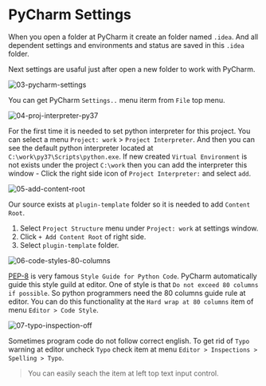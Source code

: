 # PyCharm Settings

When you open a folder at PyCharm it create an folder named `.idea`. And all dependent settings and environments and status are saved in this `.idea` folder.

Next settings are usaful just after open a new folder to work with PyCharm.

![03-pycharm-settings](https://raw.githubusercontent.com/Jerry-Chae/pot-sdk-doc/main/Captures/03-Make_Plugin_PyCharm/02-pycharm-settings/03-pycharm-settings.png)

You can get PyCharm `Settings..` menu iterm from `File` top menu.

![04-proj-interpreter-py37](https://raw.githubusercontent.com/Jerry-Chae/pot-sdk-doc/main/Captures/03-Make_Plugin_PyCharm/02-pycharm-settings/04-proj-interpreter-py37.png)

For the first time it is needed to set python interpreter for this project. You can select a menu `Project: work` > `Project Interpreter`. And then you can see the default python interpreter located at `C:\work\py37\Scripts\python.exe`. If new created `Virtual Environment` is not exists under the project `C:\work` then you can add the interpreter this window - Click the right side icon of `Project Interpreter:` and select `add`.

![05-add-content-root](https://raw.githubusercontent.com/Jerry-Chae/pot-sdk-doc/main/Captures/03-Make_Plugin_PyCharm/02-pycharm-settings/05-add-content-root.png)

Our source exists at `plugin-template` folder so it is needed to add `Content Root`.

1. Select `Project Structure` menu under `Project: work` at settings window.
2. Click `+ Add Content Root` of right side.
3. Select `plugin-template` folder.

![06-code-styles-80-columns](https://raw.githubusercontent.com/Jerry-Chae/pot-sdk-doc/main/Captures/03-Make_Plugin_PyCharm/02-pycharm-settings/06-code-styles-80-columns.png)

[PEP-8](https://peps.python.org/pep-0008/) is very famous `Style Guide for Python Code`. PyCharm automatically guide this style guild at editor. One of style is that `Do not exceed 80 columns if possible`. So python programmers need the 80 columns guide rule at editor. You can do this functionality at the `Hard wrap at 80 columns` item of menu `Editor > Code Style`.

![07-typo-inspection-off](https://raw.githubusercontent.com/Jerry-Chae/pot-sdk-doc/main/Captures/03-Make_Plugin_PyCharm/02-pycharm-settings/07-typo-inspection-off.png)

Sometimes program code do not follow correct english. To get rid of `Typo` warning at editor uncheck `Typo` check item at menu `Editor > Inspections > Spelling > Typo`.

> You can easily seach the item at left top text input control.

